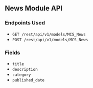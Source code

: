 ## News Module API

### Endpoints Used
- `GET /rest/api/v1/models/MCS_News`
- `POST /rest/api/v1/models/MCS_News`

### Fields
- `title`
- `description`
- `category`
- `published_date`